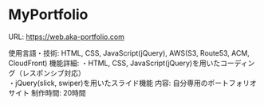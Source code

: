 # MyPortfolio

URL: https://web.aka-portfolio.com

使用言語・技術:  HTML, CSS, JavaScript(jQuery), AWS(S3, Route53, ACM, CloudFront)
機能詳細: ・HTML, CSS, JavaScript(jQuery)を用いたコーディング（レスポンシブ対応）<br>
          ・jQuery(slick, swiper)を用いたスライド機能
内容:  自分専用のポートフォリオサイト
制作時間:  20時間
